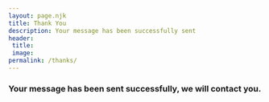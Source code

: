 ```yaml
---
layout: page.njk
title: Thank You
description: Your message has been successfully sent
header: 
 title: 
 image: 
permalink: /thanks/
---
```


### Your message has been sent successfully, we will contact you.

